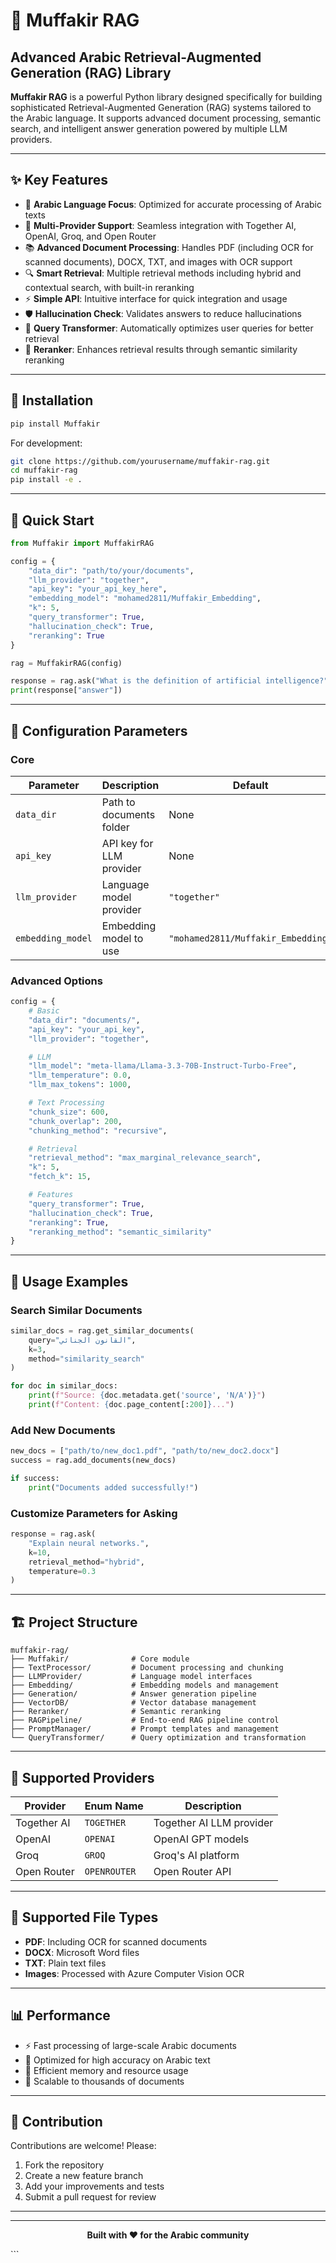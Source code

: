 # 🧠 Muffakir RAG

## Advanced Arabic Retrieval-Augmented Generation (RAG) Library

**Muffakir RAG** is a powerful Python library designed specifically for building sophisticated Retrieval-Augmented Generation (RAG) systems tailored to the Arabic language. It supports advanced document processing, semantic search, and intelligent answer generation powered by multiple LLM providers.

---

## ✨ Key Features

- 🌟 **Arabic Language Focus**: Optimized for accurate processing of Arabic texts  
- 🤖 **Multi-Provider Support**: Seamless integration with Together AI, OpenAI, Groq, and Open Router  
- 📚 **Advanced Document Processing**: Handles PDF (including OCR for scanned documents), DOCX, TXT, and images with OCR support  
- 🔍 **Smart Retrieval**: Multiple retrieval methods including hybrid and contextual search, with built-in reranking  
- ⚡ **Simple API**: Intuitive interface for quick integration and usage  
- 🛡️ **Hallucination Check**: Validates answers to reduce hallucinations  
- 🔄 **Query Transformer**: Automatically optimizes user queries for better retrieval  
- 🔄 **Reranker**: Enhances retrieval results through semantic similarity reranking  

---

## 🚀 Installation

```bash
pip install Muffakir
````

For development:

```bash
git clone https://github.com/yourusername/muffakir-rag.git
cd muffakir-rag
pip install -e .
```

---

## 📖 Quick Start

```python
from Muffakir import MuffakirRAG

config = {
    "data_dir": "path/to/your/documents",
    "llm_provider": "together",
    "api_key": "your_api_key_here",
    "embedding_model": "mohamed2811/Muffakir_Embedding",
    "k": 5,
    "query_transformer": True,
    "hallucination_check": True,
    "reranking": True
}

rag = MuffakirRAG(config)

response = rag.ask("What is the definition of artificial intelligence?")
print(response["answer"])
```

---

## 🔧 Configuration Parameters

### Core

| Parameter         | Description              | Default                            | Required |
| ----------------- | ------------------------ | ---------------------------------- | -------- |
| `data_dir`        | Path to documents folder | None                               | Yes      |
| `api_key`         | API key for LLM provider | None                               | Yes      |
| `llm_provider`    | Language model provider  | `"together"`                       | Yes      |
| `embedding_model` | Embedding model to use   | `"mohamed2811/Muffakir_Embedding"` | No       |

### Advanced Options

```python
config = {
    # Basic
    "data_dir": "documents/",
    "api_key": "your_api_key",
    "llm_provider": "together",

    # LLM
    "llm_model": "meta-llama/Llama-3.3-70B-Instruct-Turbo-Free",
    "llm_temperature": 0.0,
    "llm_max_tokens": 1000,

    # Text Processing
    "chunk_size": 600,
    "chunk_overlap": 200,
    "chunking_method": "recursive",

    # Retrieval
    "retrieval_method": "max_marginal_relevance_search",
    "k": 5,
    "fetch_k": 15,

    # Features
    "query_transformer": True,
    "hallucination_check": True,
    "reranking": True,
    "reranking_method": "semantic_similarity"
}
```

---

## 🎯 Usage Examples

### Search Similar Documents

```python
similar_docs = rag.get_similar_documents(
    query="القانون الجنائي",
    k=3,
    method="similarity_search"
)

for doc in similar_docs:
    print(f"Source: {doc.metadata.get('source', 'N/A')}")
    print(f"Content: {doc.page_content[:200]}...")
```

### Add New Documents

```python
new_docs = ["path/to/new_doc1.pdf", "path/to/new_doc2.docx"]
success = rag.add_documents(new_docs)

if success:
    print("Documents added successfully!")
```

### Customize Parameters for Asking

```python
response = rag.ask(
    "Explain neural networks.",
    k=10,
    retrieval_method="hybrid",
    temperature=0.3
)
```

---

## 🏗️ Project Structure

```
muffakir-rag/
├── Muffakir/              # Core module
├── TextProcessor/         # Document processing and chunking
├── LLMProvider/           # Language model interfaces
├── Embedding/             # Embedding models and management
├── Generation/            # Answer generation pipeline
├── VectorDB/              # Vector database management
├── Reranker/              # Semantic reranking
├── RAGPipeline/           # End-to-end RAG pipeline control
├── PromptManager/         # Prompt templates and management
└── QueryTransformer/      # Query optimization and transformation
```

---

## 🔌 Supported Providers

| Provider    | Enum Name    | Description              |
| ----------- | ------------ | ------------------------ |
| Together AI | `TOGETHER`   | Together AI LLM provider |
| OpenAI      | `OPENAI`     | OpenAI GPT models        |
| Groq        | `GROQ`       | Groq's AI platform       |
| Open Router | `OPENROUTER` | Open Router API          |

---

## 📄 Supported File Types

* **PDF**: Including OCR for scanned documents
* **DOCX**: Microsoft Word files
* **TXT**: Plain text files
* **Images**: Processed with Azure Computer Vision OCR

---

## 📊 Performance

* ⚡ Fast processing of large-scale Arabic documents
* 🎯 Optimized for high accuracy on Arabic text
* 💾 Efficient memory and resource usage
* 🔄 Scalable to thousands of documents

---

## 🤝 Contribution

Contributions are welcome! Please:

1. Fork the repository
2. Create a new feature branch
3. Add your improvements and tests
4. Submit a pull request for review

---


---

<div align="center">

**Built with ❤️ for the Arabic community**

</div>
```
